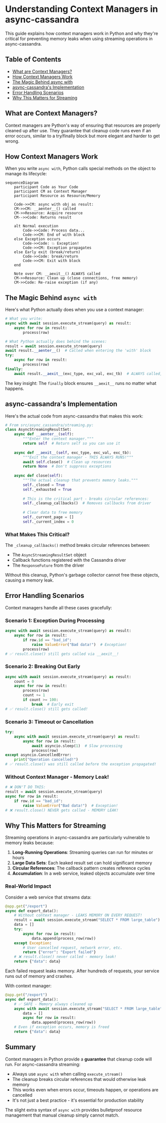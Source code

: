 # Understanding Context Managers in async-cassandra

This guide explains how context managers work in Python and why they're critical for preventing memory leaks when using streaming operations in async-cassandra.

## Table of Contents

- [What are Context Managers?](#what-are-context-managers)
- [How Context Managers Work](#how-context-managers-work)
- [The Magic Behind async with](#the-magic-behind-async-with)
- [async-cassandra's Implementation](#async-cassandras-implementation)
- [Error Handling Scenarios](#error-handling-scenarios)
- [Why This Matters for Streaming](#why-this-matters-for-streaming)

## What are Context Managers?

Context managers are Python's way of ensuring that resources are properly cleaned up after use. They guarantee that cleanup code runs even if an error occurs, similar to a try/finally block but more elegant and harder to get wrong.

## How Context Managers Work

When you write `async with`, Python calls special methods on the object to manage its lifecycle:

```mermaid
sequenceDiagram
    participant Code as Your Code
    participant CM as Context Manager
    participant Resource as Resource/Memory
    
    Code->>CM: async with obj as result:
    CM->>CM: __aenter__() called
    CM->>Resource: Acquire resource
    CM-->>Code: Returns result
    
    alt Normal execution
        Code->>Code: Process data...
        Code->>CM: End of with block
    else Exception occurs
        Code->>Code: 💥 Exception!
        Code->>CM: Exception propagates
    else Early exit (break/return)
        Code->>Code: break/return
        Code->>CM: Exit with block
    end
    
    Note over CM: __aexit__() ALWAYS called
    CM->>Resource: Clean up (close connections, free memory)
    CM->>Code: Re-raise exception (if any)
```

## The Magic Behind `async with`

Here's what Python actually does when you use a context manager:

```python
# What you write:
async with await session.execute_stream(query) as result:
    async for row in result:
        process(row)

# What Python actually does behind the scenes:
result = await session.execute_stream(query)
await result.__aenter__()  # Called when entering the 'with' block
try:
    async for row in result:
        process(row)
finally:
    await result.__aexit__(exc_type, exc_val, exc_tb)  # ALWAYS called, even on error!
```

The key insight: The `finally` block ensures `__aexit__` runs no matter what happens.

## async-cassandra's Implementation

Here's the actual code from async-cassandra that makes this work:

```python
# From src/async_cassandra/streaming.py:
class AsyncStreamingResultSet:
    async def __aenter__(self):
        """Enter the context manager."""
        return self  # Return self so you can use it
    
    async def __aexit__(self, exc_type, exc_val, exc_tb):
        """Exit the context manager - THIS ALWAYS RUNS!"""
        await self.close()  # Clean up resources
        return None  # Don't suppress exceptions
    
    async def close(self):
        """The actual cleanup that prevents memory leaks."""
        self._closed = True
        self._exhausted = True
        
        # This is the critical part - breaks circular references:
        self._cleanup_callbacks()  # Removes callbacks from driver
        
        # Clear data to free memory
        self._current_page = []
        self._current_index = 0
```

### What Makes This Critical?

The `_cleanup_callbacks()` method breaks circular references between:
- The `AsyncStreamingResultSet` object
- Callback functions registered with the Cassandra driver
- The `ResponseFuture` from the driver

Without this cleanup, Python's garbage collector cannot free these objects, causing a memory leak.

## Error Handling Scenarios

Context managers handle all these cases gracefully:

### Scenario 1: Exception During Processing
```python
async with await session.execute_stream(query) as result:
    async for row in result:
        if row.id == "bad_id":
            raise ValueError("Bad data!")  # Exception!
        process(row)
# ✅ result.close() still gets called via __aexit__!
```

### Scenario 2: Breaking Out Early
```python
async with await session.execute_stream(query) as result:
    count = 0
    async for row in result:
        process(row)
        count += 1
        if count >= 100:
            break  # Early exit
# ✅ result.close() still gets called!
```

### Scenario 3: Timeout or Cancellation
```python
try:
    async with await session.execute_stream(query) as result:
        async for row in result:
            await asyncio.sleep(1)  # Slow processing
            process(row)
except asyncio.CancelledError:
    print("Operation cancelled!")
# ✅ result.close() was still called before the exception propagated!
```

### Without Context Manager - Memory Leak!
```python
# ❌ DON'T DO THIS:
result = await session.execute_stream(query)
async for row in result:
    if row.id == "bad_id":
        raise ValueError("Bad data!")  # Exception!
# ❌ result.close() NEVER gets called - MEMORY LEAK!
```

## Why This Matters for Streaming

Streaming operations in async-cassandra are particularly vulnerable to memory leaks because:

1. **Long-Running Operations**: Streaming queries can run for minutes or hours
2. **Large Data Sets**: Each leaked result set can hold significant memory
3. **Circular References**: The callback pattern creates reference cycles
4. **Accumulation**: In a web service, leaked objects accumulate over time

### Real-World Impact

Consider a web service that streams data:

```python
@app.get("/export")
async def export_data():
    # Without context manager - LEAKS MEMORY ON EVERY REQUEST!
    result = await session.execute_stream("SELECT * FROM large_table")
    data = []
    try:
        async for row in result:
            data.append(process_row(row))
    except Exception:
        # User cancelled request, network error, etc.
        return {"error": "Export failed"}
    # ❌ result.close() never called - memory leak!
    return {"data": data}
```

Each failed request leaks memory. After hundreds of requests, your service runs out of memory and crashes.

With context manager:

```python
@app.get("/export")
async def export_data():
    # ✅ SAFE - Memory always cleaned up
    async with await session.execute_stream("SELECT * FROM large_table") as result:
        data = []
        async for row in result:
            data.append(process_row(row))
    # Even if exception occurs, memory is freed
    return {"data": data}
```

## Summary

Context managers in Python provide a **guarantee** that cleanup code will run. For async-cassandra streaming:

- Always use `async with` when calling `execute_stream()`
- The cleanup breaks circular references that would otherwise leak memory
- This works even when errors occur, timeouts happen, or operations are cancelled
- It's not just a best practice - it's essential for production stability

The slight extra syntax of `async with` provides bulletproof resource management that manual cleanup simply cannot match.